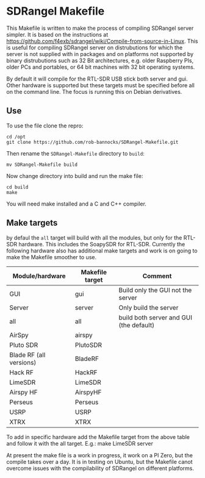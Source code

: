 # SDRangel Makefile
This Makefile is written to make the process of compiling SDRangel server simpler.  It is based on the instructions at https://github.com/f4exb/sdrangel/wiki/Compile-from-source-in-Linux.  This is useful for compiling SDRangel server on distrubutions for which the server is not supplied with in packages and on platforms not supported by binary distrubutions such as 32 Bit architectures, e.g. older Raspberry PIs, older PCs and portables, or 64 bit machines with 32 bit operating systems.

By default it will compile for the RTL-SDR USB stick both server and gui.  Other hardware is supported but these targets must be specified before all on the command line.  The focus is running this on Debian derivatives.
## Use
To use the file clone the repro:

    cd /opt
    git clone https://github.com/rob-bannocks/SDRangel-Makefile.git
   
Then rename the `SDRangel-Makefile` directory to `build`:

    mv SDRangel-Makefile build

Now change directory into build and run the make file:

    cd build
    make
You will need make installed and a C and C++ compiler.  
## Make targets
by defaul the `all` target will build with all the modules, but only for the RTL-SDR hardware.  This includes the SoapySDR for RTL-SDR.  Currently the following hardware also has additional make targets and work is on going to make the Makefile smoother to use. 

|Module/hardware|Makefile target|Comment|
|--|--|--|
|GUI|gui|Build only the GUI not the server|
|Server|server|Only build the server|
|all|all|build both server and GUI (the default)|
|AirSpy|airspy||
|Pluto SDR|PlutoSDR||
|Blade RF (all versions)|BladeRF||
|Hack RF|HackRF||
|LimeSDR|LimeSDR||
|Airspy HF|AirspyHF||
|Perseus|Perseus||
|USRP|USRP||
|XTRX|XTRX||

To add in specific hardware add the Makefile target from the above table and follow it with the all target. E.g.:
	make LimeSDR server

At present the make file is a work in progress, it work on a PI Zero, but the compile takes over a day.  It is in testing on Ubuntu, but the Makefile canot overcome issues with the compilability of SDRangel on different platforms.

